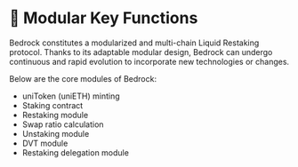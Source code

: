 # 🧇 Modular Key Functions

Bedrock constitutes a modularized and multi-chain Liquid Restaking protocol. Thanks to its adaptable modular design, Bedrock can undergo continuous and rapid evolution to incorporate new technologies or changes.&#x20;

Below are the core modules of Bedrock:

* uniToken (uniETH) minting
* Staking contract
* Restaking module
* Swap ratio calculation
* Unstaking module
* DVT module
* Restaking delegation module

